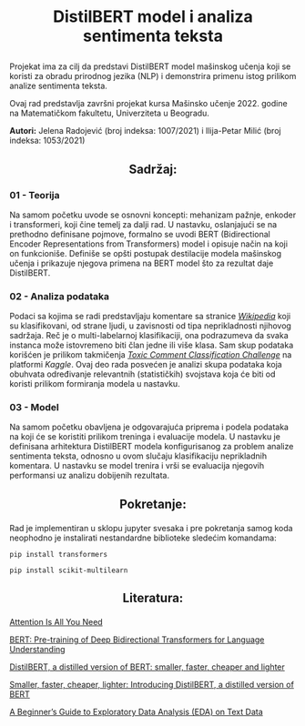 # <p align = "center">DistilBERT model i analiza sentimenta teksta</p> 

Projekat ima za cilj da predstavi DistilBERT model mašinskog učenja koji se koristi za obradu prirodnog jezika (NLP) i demonstrira primenu istog prilikom analize sentimenta teksta.

Ovaj rad predstavlja završni projekat kursa Mašinsko učenje 2022. godine na Matematičkom fakultetu, Univerziteta u Beogradu.

**Autori:** Jelena Radojević (broj indeksa: 1007/2021) i Ilija-Petar Milić (broj indeksa: 1053/2021)



## <p align = "center">Sadržaj:</p> 

### 01 - Teorija

Na samom početku uvode se osnovni koncepti: mehanizam pažnje, enkoder i transformeri, koji čine temelj za dalji rad. U nastavku, oslanjajući se na prethodno definisane pojmove, formalno se uvodi BERT (Bidirectional Encoder Representations from Transformers) model i opisuje način na koji on funkcioniše. Definiše se opšti postupak destilacije modela mašinskog učenja i prikazuje njegova primena na BERT model što za rezultat daje DistilBERT.

### 02 - Analiza podataka

Podaci sa kojima se radi predstavljaju komentare sa stranice [*Wikipedia*](https://www.wikipedia.org/) koji su klasifikovani, od strane ljudi, u zavisnosti od tipa neprikladnosti njihovog sadržaja. Reč je o multi-labelarnoj klasifikaciji, ona podrazumeva da svaka instanca može istovremeno biti član jedne ili više klasa. Sam skup podataka korišćen je prilikom takmičenja [*Toxic Comment Classification Challenge*](https://www.kaggle.com/c/jigsaw-toxic-comment-classification-challenge/) na platformi *Kaggle*. Ovaj deo rada posvećen je analizi skupa podataka koja obuhvata određivanje relevantnih (statističkih) svojstava koja će biti od koristi prilikom formiranja modela u nastavku.


### 03 - Model

Na samom početku obavljena je odgovarajuća priprema i podela podataka na koji će se koristiti prilikom treninga i evaluacije modela. U nastavku je definisana arhitektura DistilBERT modela konfigurisanog za problem analize sentimenta teksta, odnosno u ovom slučaju klasifikaciju neprikladnih komentara. U nastavku se model trenira i vrši se evaluacija njegovih performansi uz analizu dobijenih rezultata.


## <p align = "center">Pokretanje:</p> 
Rad je implementiran u sklopu jupyter svesaka i pre pokretanja samog koda neophodno je instalirati nestandardne biblioteke sledećim komandama:

`pip install transformers`

`pip install scikit-multilearn`



## <p align = "center">Literatura:</p> 

[Attention Is All You Need](https://arxiv.org/abs/1706.03762)

[BERT: Pre-training of Deep Bidirectional Transformers for Language Understanding](https://arxiv.org/abs/1810.04805v2)

[DistilBERT, a distilled version of BERT: smaller, faster, cheaper and lighter](https://arxiv.org/abs/1910.01108)

[Smaller, faster, cheaper, lighter: Introducing DistilBERT, a distilled version of BERT](https://medium.com/huggingface/distilbert-8cf3380435b5)

[A Beginner’s Guide to Exploratory Data Analysis (EDA) on Text Data](https://www.analyticsvidhya.com/blog/2020/04/beginners-guide-exploratory-data-analysis-text-data/)

